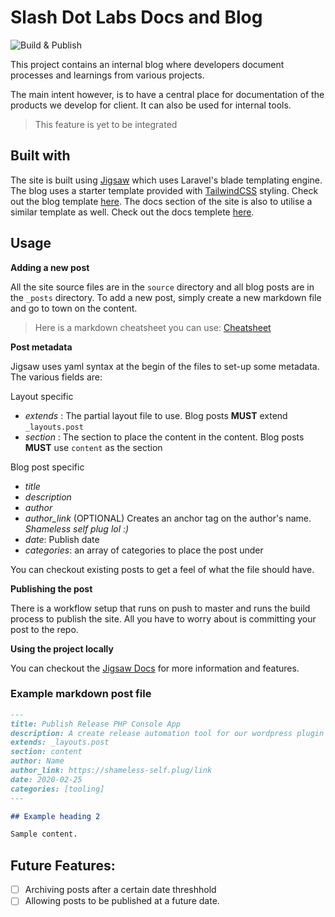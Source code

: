 # Slash Dot Labs Docs and Blog

![Build & Publish](https://github.com/slashdotlabs/slashdot_dev_docs/workflows/Build%20&%20Publish/badge.svg?branch=master&event=push)

This project contains an internal blog where developers document processes and learnings from 
various projects.

The main intent however, is to have a central place for documentation of the products 
we develop for client. It can also be used for internal tools.

> This feature is yet to be integrated

## Built with

The site is built using [Jigsaw](https://jigsaw.tighten.co) which uses Laravel's blade 
templating engine. The blog uses a starter template provided with 
[TailwindCSS](https://tailwindcss.com) styling. Check out the blog template [here](https://github.com/tightenco/jigsaw-blog-template).
The docs section of the site is also to utilise a similar template as well. 
Check out the docs templete [here](https://github.com/tightenco/jigsaw-docs-template).

## Usage

__Adding a new post__

All the site source files are in the `source` directory and all blog posts 
are in the `_posts` directory. To add a new post, simply create a new 
markdown file and go to town on the content.

> Here is a markdown cheatsheet you can use: [Cheatsheet](https://guides.github.com/pdfs/markdown-cheatsheet-online.pdf)

__Post metadata__

Jigsaw uses yaml syntax at the begin of the files to set-up some metadata.
The various fields are:

Layout specific
- _extends_ : The partial layout file to use. Blog posts __MUST__ extend `_layouts.post`
- _section_ : The section to place the content in the content. Blog posts __MUST__ use `content` as the section

Blog post specific
- _title_ 
- _description_
- _author_ 
- _author_link_ (OPTIONAL) Creates an anchor tag on the author's name. *Shameless self plug lol :)*
- _date_: Publish date
- _categories_: an array of categories to place the post under

You can checkout existing posts to get a feel of what the file should have.

__Publishing the post__

There is a workflow setup that runs on push to master and runs the build process to 
publish the site. All you have to worry about is committing your post to the repo.

__Using the project locally__

You can checkout the [Jigsaw Docs](https://jigsaw.tighten.co/docs/installation/) for more information and features.

### Example markdown post file
```markdown
---
title: Publish Release PHP Console App
description: A create release automation tool for our wordpress plugin development
extends: _layouts.post
section: content
author: Name
author_link: https://shameless-self.plug/link
date: 2020-02-25
categories: [tooling]
---

## Example heading 2

Sample content.

```

## Future Features:
- [ ] Archiving posts after a certain date threshhold
- [ ] Allowing posts to be published at a future date.